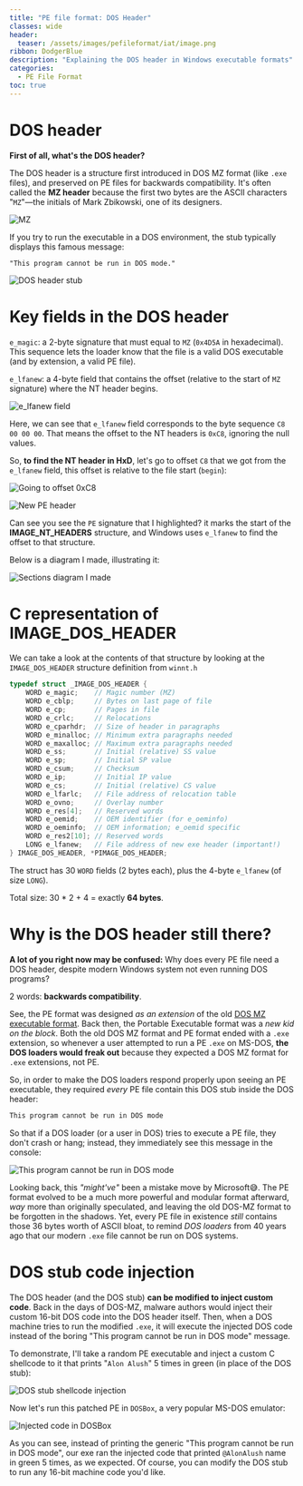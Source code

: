 ```yaml
---
title: "PE file format: DOS Header"
classes: wide
header:
  teaser: /assets/images/pefileformat/iat/image.png
ribbon: DodgerBlue
description: "Explaining the DOS header in Windows executable formats"
categories:
  - PE File Format
toc: true
---
```


# DOS header

**First of all, what's the DOS header?**

The DOS header is a structure first introduced in DOS MZ format (like `.exe` files), and preserved on PE files for backwards compatibility. It's often called the **MZ header** because the first two bytes are the ASCII characters "`MZ`"—the initials of Mark Zbikowski, one of its designers.

![MZ](/assets/images/pefileformat/dosheader/image.png)

If you try to run the executable in a DOS environment, the stub typically displays this famous message:
```
"This program cannot be run in DOS mode."
```
![DOS header stub](/assets/images/pefileformat/dosheader/image-1.png)

# Key fields in the DOS header

`e_magic`: a 2-byte signature that must equal to `MZ` (`0x4D5A` in hexadecimal). This sequence lets the loader know that the file is a valid DOS executable (and by extension, a valid PE file).

`e_lfanew`: a 4-byte field that contains the offset (relative to the start of `MZ` signature) where the NT header begins.

![e_lfanew field](/assets/images/pefileformat/dosheader/image-2.png)

Here, we can see that `e_lfanew` field corresponds to the byte sequence `C8 00 00 00`. That means the offset to the NT headers is `0xC8`, ignoring the null values.

So, **to find the NT header in HxD**, let's go to offset `C8` that we got from the `e_lfanew` field, this offset is relative to the file start (`begin`):

![Going to offset 0xC8](/assets/images/pefileformat/dosheader/image-3.png)

![New PE header](/assets/images/pefileformat/dosheader/header.gif)

Can see you see the `PE` signature that I highlighted? it marks the start of the **IMAGE_NT_HEADERS** structure, and Windows uses `e_lfanew` to find the offset to that structure.

Below is a diagram I made, illustrating it:

![Sections diagram I made](/assets/images/pefileformat/dosheader/diagram.png)

# C representation of IMAGE_DOS_HEADER

We can take a look at the contents of that structure by looking at the `IMAGE_DOS_HEADER` structure definition from `winnt.h`
```c
typedef struct _IMAGE_DOS_HEADER {  
    WORD e_magic;    // Magic number (MZ)
    WORD e_cblp;     // Bytes on last page of file
    WORD e_cp;       // Pages in file
    WORD e_crlc;     // Relocations
    WORD e_cparhdr;  // Size of header in paragraphs
    WORD e_minalloc; // Minimum extra paragraphs needed
    WORD e_maxalloc; // Maximum extra paragraphs needed
    WORD e_ss;       // Initial (relative) SS value
    WORD e_sp;       // Initial SP value
    WORD e_csum;     // Checksum
    WORD e_ip;       // Initial IP value
    WORD e_cs;       // Initial (relative) CS value
    WORD e_lfarlc;   // File address of relocation table
    WORD e_ovno;     // Overlay number
    WORD e_res[4];   // Reserved words
    WORD e_oemid;    // OEM identifier (for e_oeminfo)
    WORD e_oeminfo;  // OEM information; e_oemid specific
    WORD e_res2[10]; // Reserved words
    LONG e_lfanew;   // File address of new exe header (important!)
} IMAGE_DOS_HEADER, *PIMAGE_DOS_HEADER;
```

The struct has 30 `WORD` fields (2 bytes each), plus the 4-byte `e_lfanew` (of size `LONG`).

Total size: 30 * 2 + 4 = exactly **64 bytes**.

# Why is the DOS header still there?

**A lot of you right now may be confused:** Why does every PE file need a DOS header, despite modern Windows system not even running DOS programs?

2 words: **backwards compatibility**. 

See, the PE format was designed *as an extension* of the old [DOS MZ executable format](https://en.wikipedia.org/wiki/DOS_MZ_executable). Back then, the Portable Executable format was a *new kid on the block*. Both the old DOS MZ format and PE format ended with a `.exe` extension, so whenever a user attempted to run a PE `.exe` on MS-DOS, **the DOS loaders would freak out** because they expected a DOS MZ format for `.exe` extensions, not PE. 

So, in order to make the DOS loaders respond properly upon seeing an PE executable, they required *every* PE file contain this DOS stub inside the DOS header:

```c
This program cannot be run in DOS mode
```

So that if a DOS loader (or a user in DOS) tries to execute a PE file, they don't crash or hang; instead, they immediately see this message in the console:

![This program cannot be run in DOS mode](/assets/images/pefileformat/dosheader/loader.png)

Looking back, this *"might've"* been a mistake move by Microsoft😅. The PE format evolved to be a much more powerful and modular format afterward, *way* more than originally speculated, and leaving the old DOS-MZ format to be forgotten in the shadows. Yet, every PE file in existence *still* contains those 36 bytes worth of ASCII bloat, to remind *DOS loaders* from 40 years ago that our modern `.exe` file cannot be run on DOS systems.

# DOS stub code injection

The DOS header (and the DOS stub) **can be modified to inject custom code**. Back in the days of DOS-MZ, malware authors would inject their custom 16-bit DOS code into the DOS header itself. Then, when a DOS machine tries to run the modified `.exe`, it will execute the injected DOS code instead of the boring "This program cannot be run in DOS mode" message. 

To demonstrate, I'll take a random PE executable and inject a custom C shellcode to it that prints "`Alon Alush`" 5 times in green (in place of the DOS stub):

![DOS stub shellcode injection](/assets/images/pefileformat/dosheader/doshellcode.png)

Now let's run this patched PE in `DOSBox`, a very popular MS-DOS emulator:

![Injected code in DOSBox](/assets/images/pefileformat/dosheader/result.png)

As you can see, instead of printing the generic "This program cannot be run in DOS mode", our exe ran the injected code that printed `@AlonAlush` name in green 5 times, as we expected. Of course, you can modify the DOS stub to run any 16-bit machine code you'd like.
